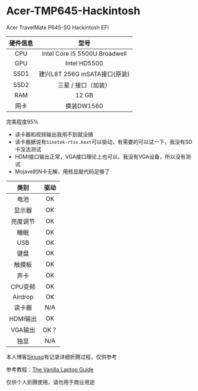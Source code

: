 # Acer-TMP645-Hackintosh
Acer TravelMate P645-SG Hackintosh EFI

硬件信息|型号
:-:|:-:
CPU|Intel Core i5 5500U Broadwell
GPU|Intel HD5500
SSD1|建兴L8T 256G mSATA接口(原装)
SSD2|三星 / 接口（加装）
RAM|12 GB
网卡|换装DW1560

完美程度95%

- 读卡器和视频输出我用不到就没搞
- 读卡器据说有`Sinetek-rtsx.kext`可以驱动，有需要的可以试一下，我没有SD卡没法测试
- HDMI接口输出正常，VGA接口理论上也可以，我没有VGA设备，所以没有测试
- Mojave的N卡无解，用核显敲代码足够了

类别|驱动
:-:|:-:
电池|OK
显示器|OK
亮度调节|OK
睡眠|OK
USB|OK
键盘|OK
触摸板|OK
声卡|OK
CPU变频|OK
Airdrop|OK
读卡器|N/A
HDMI输出|OK
VGA输出|OK？
独显|N/A

本人博客[Siriusq](https://siriusq.top/%E7%AC%94%E8%AE%B0%E6%9C%AC%E6%94%B9%E9%80%A0%E8%AE%A1%E5%88%92.html)有记录详细折腾过程，仅供参考

参考教程：[The Vanilla Laptop Guide](https://fewtarius.gitbook.io/laptopguide/)

仅供个人折腾使用，请勿用于商业用途
